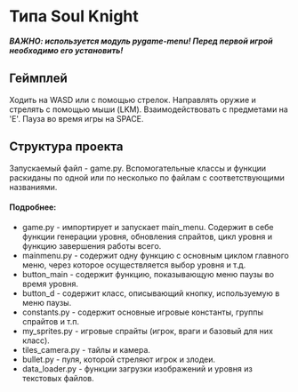 # Типа Soul Knight

***ВАЖНО: используется модуль pygame-menu! Перед первой игрой необходимо его установить!***

## Геймплей

Ходить на WASD или с помощью стрелок. Направлять оружие и стрелять с помощью мыши (LKM). Взаимодействовать с предметами на 'E'.
Пауза во время игры на SPACE.

## Структура проекта

Запускаемый файл - game.py. Вспомогательные классы и функции раскиданы по одной или по несколько по файлам с соответствующими названиями.

#### Подробнее:

+ game.py - импортирует и запускает main_menu. Содержит в себе функции генерации уровня, обновления спрайтов,
цикл уровня и функцию завершения работы всего.
+ mainmenu.py - содержит одну функцию с основным циклом главного меню, через которое осуществляется выбор уровня и т.д.
+ button_main - содержит функцию, показывающую меню паузы во время уровня.
+ button_d - содержит класс, описывающий кнопку, используемую в меню паузы.
+ constants.py - содержит основные игровые константы, группы спрайтов и т.п.
+ my_sprites.py - игровые спрайты (игрок, враги и базовый для них класс).
+ tiles_camera.py - тайлы и камера.
+ bullet.py - пуля, которой стреляют игрок и злодеи.
+ data_loader.py - функции загрузки изображений и уровня из текстовых файлов.
